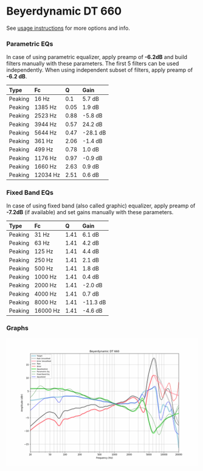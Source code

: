 # Beyerdynamic DT 660
See [usage instructions](https://github.com/jaakkopasanen/AutoEq#usage) for more options and info.

### Parametric EQs
In case of using parametric equalizer, apply preamp of **-6.2dB** and build filters manually
with these parameters. The first 5 filters can be used independently.
When using independent subset of filters, apply preamp of **-6.2 dB**.

| Type    | Fc       |    Q | Gain     |
|:--------|:---------|:-----|:---------|
| Peaking | 16 Hz    | 0.1  | 5.7 dB   |
| Peaking | 1385 Hz  | 0.05 | 1.9 dB   |
| Peaking | 2523 Hz  | 0.88 | -5.8 dB  |
| Peaking | 3944 Hz  | 0.57 | 24.2 dB  |
| Peaking | 5644 Hz  | 0.47 | -28.1 dB |
| Peaking | 361 Hz   | 2.06 | -1.4 dB  |
| Peaking | 499 Hz   | 0.78 | 1.0 dB   |
| Peaking | 1176 Hz  | 0.97 | -0.9 dB  |
| Peaking | 1660 Hz  | 2.63 | 0.9 dB   |
| Peaking | 12034 Hz | 2.51 | 0.6 dB   |

### Fixed Band EQs
In case of using fixed band (also called graphic) equalizer, apply preamp of **-7.2dB**
(if available) and set gains manually with these parameters.

| Type    | Fc       |    Q | Gain     |
|:--------|:---------|:-----|:---------|
| Peaking | 31 Hz    | 1.41 | 6.1 dB   |
| Peaking | 63 Hz    | 1.41 | 4.2 dB   |
| Peaking | 125 Hz   | 1.41 | 4.4 dB   |
| Peaking | 250 Hz   | 1.41 | 2.1 dB   |
| Peaking | 500 Hz   | 1.41 | 1.8 dB   |
| Peaking | 1000 Hz  | 1.41 | 0.4 dB   |
| Peaking | 2000 Hz  | 1.41 | -2.0 dB  |
| Peaking | 4000 Hz  | 1.41 | 0.7 dB   |
| Peaking | 8000 Hz  | 1.41 | -11.3 dB |
| Peaking | 16000 Hz | 1.41 | -4.6 dB  |

### Graphs
![](./Beyerdynamic%20DT%20660.png)